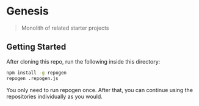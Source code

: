 # Genesis

> Monolith of related starter projects

## Getting Started

After cloning this repo, run the following inside this directory:

```bash
npm install -g repogen
repogen .repogen.js
```

You only need to run repogen once. After that, you can continue using the repositories individually as you would.
